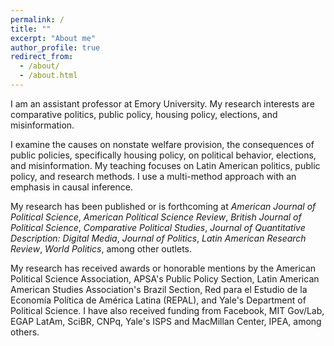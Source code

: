 ```yaml
---
permalink: /
title: ""
excerpt: "About me"
author_profile: true
redirect_from: 
  - /about/
  - /about.html
---
```


I am an  assistant  professor  at  Emory  University. My  research  interests  are comparative  politics,  public  policy, housing policy,  elections, and misinformation. 

I examine the causes on  nonstate  welfare  provision,  the  consequences  of  public  policies, specifically housing policy,  on  political behavior, elections, and misinformation. My teaching focuses on Latin American politics, public policy, and research methods. I use a multi-method approach with an emphasis in causal inference.

My research has been published or is forthcoming at *American Journal of Political Science*, *American Political Science Review*, *British Journal of Political Science*, *Comparative Political Studies*, *Journal of Quantitative Description: Digital Media*, *Journal of Politics*, *Latin American Research Review*, *World Politics*, among other outlets. 

My research has received awards or honorable mentions by the American Political Science Association, APSA's Public  Policy  Section, Latin American American Studies Association's Brazil Section, Red para el Estudio de la Economía Política de América Latina (REPAL), and Yale's Department of Political Science. I have also received funding from Facebook, MIT Gov/Lab, EGAP LatAm, SciBR, CNPq, Yale's ISPS and MacMillan Center, IPEA, among others.



